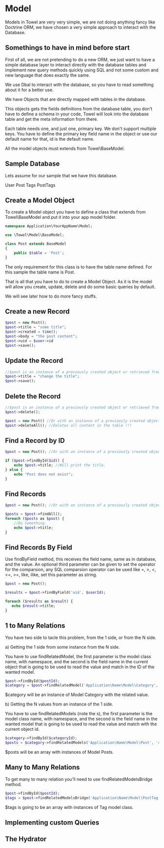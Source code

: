 Model
=====

Models in Towel are very very simple, we are not doing anything fancy like Doctrine ORM,
we have chosen a very simple approach to interact with the Database.

Somethings to have in mind before start
---------------------------------------

First of all, we are not pretending to do a new ORM, we just want to have a simple database
layer to interact directly with the database tables and implement new query methods quickly using SQL
and not some custom and new language that does exactly the same.

We use Dbal to interact with the database, so you have to read something about it for a better use.

We have Objects that are directly mapped with tables in the database.

This objects gets the fields definitions from the database table, you don't have to
define a schema in your code, Towel will look into the database table and get the meta information
from there.

Each table needs one, and just one, primary key. We don't support multiple keys. You have to define
the primary key field name in the object or use our default name for that, id is the default name.

All the model objects must extends from Towel\BaseModel.

Sample Database
---------------

Lets assume for our sample that we have this database.

User
Post
Tags
PostTags

Create a Model Object
---------------------

To create a Model object you have to define a class that extends from Towel\BaseModel and put it into
your app model folder.

```php
namespace Application\YourAppName\Model;

use \Towel\Model\BaseModel;

class Post extends BaseModel
{
    public $table = 'Post';
}
```

The only requirement for this class is to have the table name defined. For this sample the table
name is Post.

That is all that you have to do to create a Model Object. As it is the model will allow you
create, update, delete and do some basic queries by default.

We will see later how to do more fancy stuffs.

Create a new Record
-------------------

```php
$post = new Post();
$post->title = "some title";
$post->created = time();
$post->body = "the post content";
$post->uid = $user->id
$post->save();
```

Update the Record
-----------------

```php
//$post is an instance of a previously created object or retrieved from the database.
$post->title = "change the title";
$post->save();
```

Delete the Record
-----------------

```php
//$post is an instance of a previously created object or retrieved from the database.
$post->delete();
```

```php
$post = new Post() //Or with an instance of a previously created object or retrieved from the database.
$post->deleteAll(); //Deletes all content in the table !!!
```

Find a Record by ID
-------------------

```php
$post = new Post(); //Or with an instance of a previously created object or retrieved from the database.

if ($post->findById($id)) {
    echo $post->title; //Will print the title.
} else {
    echo "Post does not exist";
}
```

Find Records
------------

```php
$post = new Post(); //Or with an instance of a previously created object or retrieved from the database.

$posts = $post->findAll();
foreach ($posts as $post) {
    //Do Something.
    echo $post->title;
}
```

Find Records By Field
---------------------
Use findByField method, this receives the field name, same as in database, and the value.
An optional third parameter can be given to set the operator for the comparsion, any SQL comparsion operator
can be used like =, >, <, <=, >=, like, ilike, set this parameter as string.

```php
$post = new Post();

$results = $post->findByField('uid', $userId);

foreach ($results as $result) {
   echo $result->title;
}
```

1 to Many Relations
-------------------

You have two side to tacle this problem, from the 1 side, or from the N side.

a) Getting the 1 side from some instance from the N side.

You have to use findRelatedModel, the first parameter is the model class name, with namespace, and the second is the field name in the current
object that is going to be used to read the value and match in the ID of the wanted model.

```php
$post->findById($postId);
$category = $post->findRelatedModel('Application\Name\Model\Category', 'category_id');
```

$category will be an instance of Model Category with the related value.

b) Getting the N values from an instance of the 1 side.

You have to use findRelatedModels (note the s), the first parameter is the model class name, with namespace, and the second is the field name in the wanted
model that is going to be used to read the value and match with the current object id.

```php
$category->findById($categoryId);
$posts = $category->findRelatedModels('Application\Name\Model\Post', 'category_id');
```

$posts will be an array with instances of Model Posts.

Many to Many Relations
----------------------

To get many to many relation you'll need to use findRelatedModelsBridge method.

```php
$post->findById($postId);
$tags = $post->findRelatedModelsBridge('Application\Name\Model\PostTag', 'Application\Name\Model\Tag');
```

$tags is going to be an array with instances of Tag model class.

Implementing custom Queries
---------------------------

The Hydrator
------------

